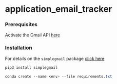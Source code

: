# application_email_tracker

### Prerequisites


Activate the Gmail API [here](https://developers.google.com/gmail/api/quickstart/python)

### Installation

For details on the `simplegmail` package [click here](https://pypi.org/project/simplegmail/)

```SCSS
pip3 install simplegmail
```
```SCSS
conda create --name <env> --file requirements.txt
```
